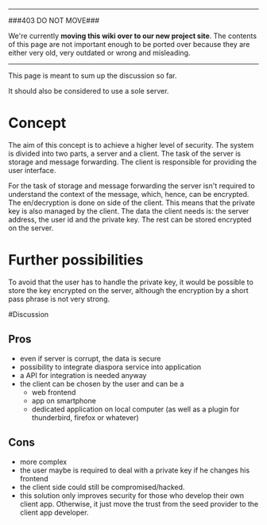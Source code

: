 ----

###403 DO NOT MOVE###

We're currently **moving this wiki over to our new project site**. The contents of this page are not important enough to be ported over because they are either very old, very outdated or wrong and misleading. 

----

This page is meant to sum up the discussion so far.

It should also be considered to use a sole server.

# Concept
The aim of this concept is to achieve a higher level of security. The system is divided into two parts, a server and a client. The task of the server is storage and message forwarding. The client is responsible for providing the user interface.

For the task of storage and message forwarding the server isn't required to understand the context of the message, which, hence, can be encrypted. The en/decryption is done on side of the client. This means that the private key is also managed by the client. The data the client needs is: the server address, the user id and the private key. The rest can be stored encrypted on the server.

# Further possibilities 
To avoid that the user has to handle the private key, it would be possible to store the key encrypted on the server, although the encryption by a short pass phrase is not very strong.

#Discussion
## Pros
* even if server is corrupt, the data is secure
* possibility to integrate diaspora service into application
* a API for integration is needed anyway
* the client can be chosen by the user and can be a
  * web frontend
  * app on smartphone
  * dedicated application on local computer (as well as a plugin for thunderbird, firefox or whatever)

## Cons
* more complex
* the user maybe is required to deal with a private key if he changes his frontend
* the client side could still be compromised/hacked.
* this solution only improves security for those who develop their own client app. Otherwise, it just move the trust from the seed provider to the client app developer.